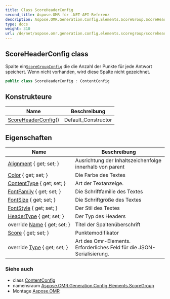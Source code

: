 ```yaml
---
title: Class ScoreHeaderConfig
second_title: Aspose.OMR für .NET-API-Referenz
description: Aspose.OMR.Generation.Config.Elements.ScoreGroup.ScoreHeaderConfig klas. Spalte einScoreGroupConfig die die Anzahl der Punkte für jede Antwort speichert. Wenn nicht vorhanden wird diese Spalte nicht gezeichnet.
type: docs
weight: 310
url: /de/net/aspose.omr.generation.config.elements.scoregroup/scoreheaderconfig/
---
```

## ScoreHeaderConfig class

Spalte ein[`ScoreGroupConfig`](../scoregroupconfig/) die die Anzahl der Punkte für jede Antwort speichert. Wenn nicht vorhanden, wird diese Spalte nicht gezeichnet.

```csharp
public class ScoreHeaderConfig : ContentConfig
```

## Konstrukteure

| Name | Beschreibung |
| --- | --- |
| [ScoreHeaderConfig](scoreheaderconfig/)() | Default_Constructor |

## Eigenschaften

| Name | Beschreibung |
| --- | --- |
| [Alignment](../../aspose.omr.generation.config.elements/contentconfig/alignment/) { get; set; } | Ausrichtung der Inhaltszeichenfolge innerhalb von parent |
| [Color](../../aspose.omr.generation.config.elements/contentconfig/color/) { get; set; } | Die Farbe des Textes |
| [ContentType](../../aspose.omr.generation.config.elements/contentconfig/contenttype/) { get; set; } | Art der Textanzeige. |
| [FontFamily](../../aspose.omr.generation.config.elements/contentconfig/fontfamily/) { get; set; } | Die Schriftfamilie des Textes |
| [FontSize](../../aspose.omr.generation.config.elements/contentconfig/fontsize/) { get; set; } | Die Schriftgröße des Textes |
| [FontStyle](../../aspose.omr.generation.config.elements/contentconfig/fontstyle/) { get; set; } | Der Stil des Textes |
| [HeaderType](../../aspose.omr.generation.config.elements.scoregroup/scoreheaderconfig/headertype/) { get; set; } | Der Typ des Headers |
| override [Name](../../aspose.omr.generation.config.elements.scoregroup/scoreheaderconfig/name/) { get; set; } | Titel der Spaltenüberschrift |
| [Score](../../aspose.omr.generation.config.elements.scoregroup/scoreheaderconfig/score/) { get; set; } | Punktemodifikator |
| override [Type](../../aspose.omr.generation.config.elements.scoregroup/scoreheaderconfig/type/) { get; set; } | Art des Omr-Elements. Erforderliches Feld für die JSON-Serialisierung. |

### Siehe auch

* class [ContentConfig](../../aspose.omr.generation.config.elements/contentconfig/)
* namensraum [Aspose.OMR.Generation.Config.Elements.ScoreGroup](../../aspose.omr.generation.config.elements.scoregroup/)
* Montage [Aspose.OMR](../../)


